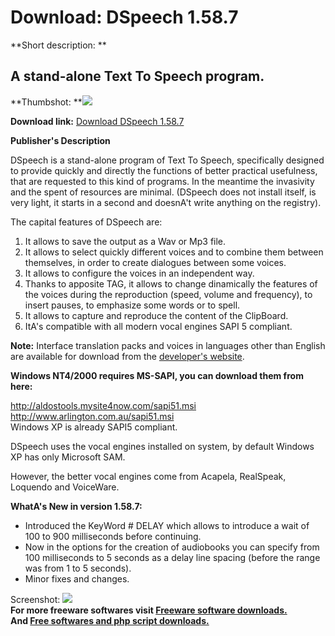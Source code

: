 # Download: DSpeech 1.58.7

**Short description: **

## A stand-alone Text To Speech program.

  
**Thumbshot: **![](http://www.freewarefiles.com/screenshot/dspeech_md.gif)   
  
**Download link:** [Download DSpeech 1.58.7](http://freesoftwares.boysofts.com/DSpeech_program_19529.html)  
  

**Publisher's Description**  
  

DSpeech is a stand-alone program of Text To Speech, specifically designed to
provide quickly and directly the functions of better practical usefulness,
that are requested to this kind of programs. In the meantime the invasivity
and the spent of resources are minimal. (DSpeech does not install itself, is
very light, it starts in a second and doesnA't write anything on the
registry).

The capital features of DSpeech are:

  1. It allows to save the output as a Wav or Mp3 file. 
  2. It allows to select quickly different voices and to combine them between themselves, in order to create dialogues between some voices. 
  3. It allows to configure the voices in an independent way. 
  4. Thanks to apposite TAG, it allows to change dinamically the features of the voices during the reproduction (speed, volume and frequency), to insert pauses, to emphasize some words or to spell. 
  5. It allows to capture and reproduce the content of the ClipBoard. 
  6. ItA's compatible with all modern vocal engines SAPI 5 compliant. 

**Note:** Interface translation packs and voices in languages other than English are available for download from the [developer's website](http://dimio.altervista.org/eng/). 

**Windows NT4/2000 requires MS-SAPI, you can download them from here:**

<http://aldostools.mysite4now.com/sapi51.msi>  
<http://www.arlington.com.au/sapi51.msi>  
Windows XP is already SAPI5 compliant.

DSpeech uses the vocal engines installed on system, by default Windows XP has
only Microsoft SAM.

However, the better vocal engines come from Acapela, RealSpeak, Loquendo and
VoiceWare.

**WhatA's New in version 1.58.7:**

  * Introduced the KeyWord # DELAY which allows to introduce a wait of 100 to 900 milliseconds before continuing. 
  * Now in the options for the creation of audiobooks you can specify from 100 milliseconds to 5 seconds as a delay line spacing (before the range was from 1 to 5 seconds). 
  * Minor fixes and changes. 

  
  
Screenshot: ![](http://www.freewarefiles.com/screenshot/dspeech.gif)  
**For more freeware softwares visit [Freeware software downloads.](http://freesoftwares.boysofts.com/)**   
**And [Free softwares and php script downloads.](http://www.boysofts.com/)**


